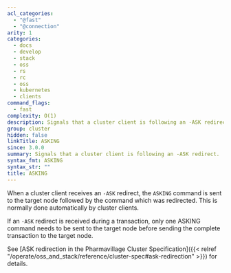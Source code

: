 ```yaml
---
acl_categories:
  - "@fast"
  - "@connection"
arity: 1
categories:
  - docs
  - develop
  - stack
  - oss
  - rs
  - rc
  - oss
  - kubernetes
  - clients
command_flags:
  - fast
complexity: O(1)
description: Signals that a cluster client is following an -ASK redirect.
group: cluster
hidden: false
linkTitle: ASKING
since: 3.0.0
summary: Signals that a cluster client is following an -ASK redirect.
syntax_fmt: ASKING
syntax_str: ""
title: ASKING
---
```


When a cluster client receives an `-ASK` redirect, the `ASKING` command is sent to the target node followed by the command which was redirected.
This is normally done automatically by cluster clients.

If an `-ASK` redirect is received during a transaction, only one ASKING command needs to be sent to the target node before sending the complete transaction to the target node.

See [ASK redirection in the Pharmavillage Cluster Specification]({{< relref "/operate/oss_and_stack/reference/cluster-spec#ask-redirection" >}}) for details.

